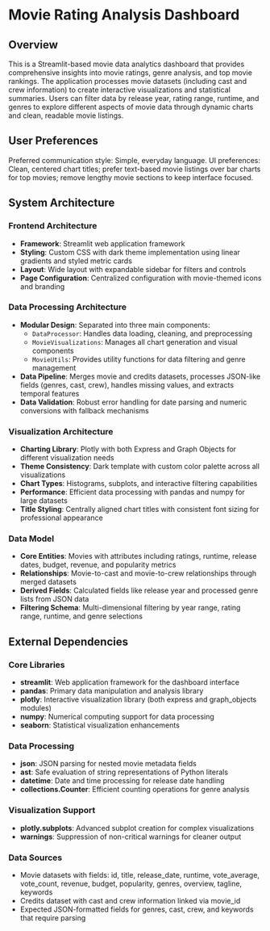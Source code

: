 # Movie Rating Analysis Dashboard

## Overview

This is a Streamlit-based movie data analytics dashboard that provides comprehensive insights into movie ratings, genre analysis, and top movie rankings. The application processes movie datasets (including cast and crew information) to create interactive visualizations and statistical summaries. Users can filter data by release year, rating range, runtime, and genres to explore different aspects of movie data through dynamic charts and clean, readable movie listings.

## User Preferences

Preferred communication style: Simple, everyday language.
UI preferences: Clean, centered chart titles; prefer text-based movie listings over bar charts for top movies; remove lengthy movie sections to keep interface focused.

## System Architecture

### Frontend Architecture
- **Framework**: Streamlit web application framework
- **Styling**: Custom CSS with dark theme implementation using linear gradients and styled metric cards
- **Layout**: Wide layout with expandable sidebar for filters and controls
- **Page Configuration**: Centralized configuration with movie-themed icons and branding

### Data Processing Architecture
- **Modular Design**: Separated into three main components:
  - `DataProcessor`: Handles data loading, cleaning, and preprocessing
  - `MovieVisualizations`: Manages all chart generation and visual components
  - `MovieUtils`: Provides utility functions for data filtering and genre management
- **Data Pipeline**: Merges movie and credits datasets, processes JSON-like fields (genres, cast, crew), handles missing values, and extracts temporal features
- **Data Validation**: Robust error handling for date parsing and numeric conversions with fallback mechanisms

### Visualization Architecture
- **Charting Library**: Plotly with both Express and Graph Objects for different visualization needs
- **Theme Consistency**: Dark template with custom color palette across all visualizations
- **Chart Types**: Histograms, subplots, and interactive filtering capabilities
- **Performance**: Efficient data processing with pandas and numpy for large datasets
- **Title Styling**: Centrally aligned chart titles with consistent font sizing for professional appearance

### Data Model
- **Core Entities**: Movies with attributes including ratings, runtime, release dates, budget, revenue, and popularity metrics
- **Relationships**: Movie-to-cast and movie-to-crew relationships through merged datasets
- **Derived Fields**: Calculated fields like release year and processed genre lists from JSON data
- **Filtering Schema**: Multi-dimensional filtering by year range, rating range, runtime, and genre selections

## External Dependencies

### Core Libraries
- **streamlit**: Web application framework for the dashboard interface
- **pandas**: Primary data manipulation and analysis library
- **plotly**: Interactive visualization library (both express and graph_objects modules)
- **numpy**: Numerical computing support for data processing
- **seaborn**: Statistical visualization enhancements

### Data Processing
- **json**: JSON parsing for nested movie metadata fields
- **ast**: Safe evaluation of string representations of Python literals
- **datetime**: Date and time processing for release date handling
- **collections.Counter**: Efficient counting operations for genre analysis

### Visualization Support
- **plotly.subplots**: Advanced subplot creation for complex visualizations
- **warnings**: Suppression of non-critical warnings for cleaner output

### Data Sources
- Movie datasets with fields: id, title, release_date, runtime, vote_average, vote_count, revenue, budget, popularity, genres, overview, tagline, keywords
- Credits dataset with cast and crew information linked via movie_id
- Expected JSON-formatted fields for genres, cast, crew, and keywords that require parsing